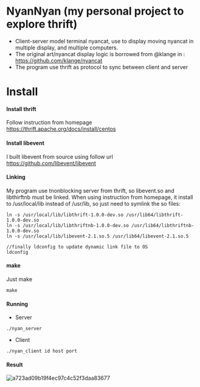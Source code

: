 # NyanNyan (my personal project to explore thrift)
- Client-server model terminal nyancat, use to display moving nyancat in multiple display, and multiple computers.
- The original art/nyancat display logic is borrowed from @klange in : https://github.com/klange/nyancat
- The program use thrift as protocol to sync between client and server

# Install

#### Install thrift
Follow instruction from homepage
https://thrift.apache.org/docs/install/centos

#### Install libevent
I built libevent from source using follow url
https://github.com/libevent/libevent

#### Linking
My program use tnonblocking server from thrift, so libevent.so and libthirftnb must be linked.
When using instruction from homepage, it install to /usr/local/lib instead of /usr/lib, so just need to symlink the so files:

```
ln -s /usr/local/lib/libthrift-1.0.0-dev.so /usr/lib64/libthrift-1.0.0-dev.so
ln -s /usr/local/lib/libthriftnb-1.0.0-dev.so /usr/lib64/libthriftnb-1.0.0-dev.so
ln -s /usr/local/lib/libevent-2.1.so.5 /usr/lib64/libevent-2.1.so.5

//finally ldconfig to update dynamic link file to OS
ldconfig
```

#### make
Just make

```
make
```

#### Running
- Server

```
./nyan_server
```

- Client

```
./nyan_client id host port
```


#### Result
![a723ad09b19f4ec97c4c52f3daa83677](https://cloud.githubusercontent.com/assets/535718/8999543/d6692cc2-3776-11e5-8cc1-c7aab14de4fb.gif)
